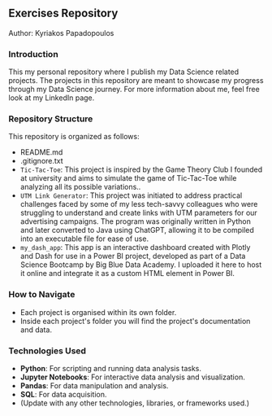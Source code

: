 ## Exercises Repository
Author: Kyriakos Papadopoulos

### Introduction
This my personal repository where I publish my Data Science related projects. The projects in this repository are meant to showcase my progress through my Data Science journey. For more information about me, feel free look at my LinkedIn page.

### Repository Structure
This repository is organized as follows:

- README.md
- .gitignore.txt
- `Tic-Tac-Toe`: This project is inspired by the Game Theory Club I founded at university and aims to simulate the game of Tic-Tac-Toe while analyzing all its possible variations..
- `UTM Link Generator`: This project was initiated to address practical challenges faced by some of my less tech-savvy colleagues who were struggling to understand and create links with UTM parameters for our advertising campaigns. The program was originally written in Python and later converted to Java using ChatGPT, allowing it to be compiled into an executable file for ease of use.
- `my_dash_app`:  This app is an interactive dashboard created with Plotly and Dash for use in a Power BI project, developed as part of a Data Science Bootcamp by Big Blue Data Academy. I uploaded it here to host it online and integrate it as a custom HTML element in Power BI. 

### How to Navigate
- Each project is organised within its own folder.
- Inside each project's folder you will find the project's documentation and data.

### Technologies Used
- **Python**: For scripting and running data analysis tasks.
- **Jupyter Notebooks**: For interactive data analysis and visualization.
- **Pandas**: For data manipulation and analysis.
- **SQL**: For data acquisition.
- (Update with any other technologies, libraries, or frameworks used.)
